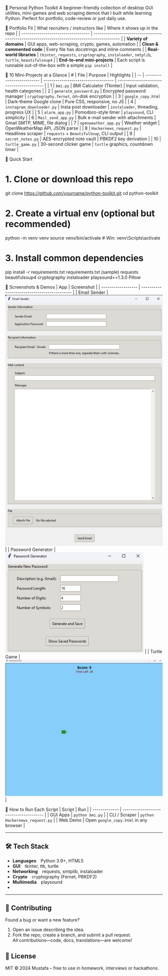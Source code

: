 📁 Personal Python Toolkit
A beginner-friendly collection of desktop GUI utilities, mini-games and web scraping demos that I built while learning Python.
Perfect for portfolio, code-review or just daily use.

🌟 Portfolio Fit
| What recruiters / instructors like | Where it shows up in the repo                                                               |
| ---------------------------------- | ------------------------------------------------------------------------------------------- |
| **Variety of domains**             | GUI apps, web-scraping, crypto, games, automation                                           |
| **Clean & commented code**         | Every file has docstrings and inline comments                                               |
| **Real-world libraries**           | `tkinter`, `requests`, `cryptography`, `instaloader`, `smtplib`, `turtle`, `beautifulsoup4` |
| **End-to-end mini-projects**       | Each script is runnable out-of-the-box with a simple `pip install`                          |

🧰 10 Mini-Projects at a Glance
| #  | File                      | Purpose                             | Highlights                                |
| -- | ------------------------- | ----------------------------------- | ----------------------------------------- |
| 1  | `bmi.py`                  | BMI Calculator (Tkinter)            | Input validation, health categories       |
| 2  | `generate_password.py`    | Encrypted password manager          | `cryptography.fernet`, on-disk encryption |
| 3  | `google_copy.html`        | Dark-theme Google clone             | Pure CSS, responsive, no JS               |
| 4  | `instagram_downloader.py` | Insta post downloader               | `instaloader`, threading, progress UX     |
| 5  | `alarm_app.py`            | Pomodoro-style timer                | `playsound`, CLI simplicity               |
| 6  | `Mail_send_app.py`        | Bulk e-mail sender with attachments | Gmail SMTP, MIME, file dialog             |
| 7  | `openweather_app.py`      | Weather widget                      | OpenWeatherMap API, JSON parse            |
| 8  | `Hackernews_request.py`   | Headlines scraper                   | `requests` + `BeautifulSoup`, CLI output  |
| 9  | `secret_notes.py`         | AES-encrypted note vault            | PBKDF2 key derivation                     |
| 10 | `turtle_game.py`          | 30-second clicker game              | `turtle` graphics, countdown timer        |

🚀 Quick Start
# 1. Clone or download this repo
git clone https://github.com/yourname/python-toolkit.git
cd python-toolkit

# 2. Create a virtual env (optional but recommended)
python -m venv venv
source venv/bin/activate  # Win: venv\Scripts\activate

# 3. Install common dependencies
pip install -r requirements.txt
requirements.txt (sample)
requests
beautifulsoup4
cryptography
instaloader
playsound==1.3.0
Pillow

📸 Screenshots & Demos
| App                | Screenshot                                  |
| ------------------ | ------------------------------------------- |
| Email Sender       | ![email](screenshoots/email_screen.png)      |
| Password Generator | ![pwd](screenshoots/password_screen.png)      |
| Turtle Game       | ![turtle](screenshoots/turtle_screen.png)    |

🧪 How to Run Each Script
| Script        | Run                                    |
| ------------- | -------------------------------------- |
| GUI Apps      | `python bmi.py`                        |
| CLI / Scraper | `python Hackernews_request.py`         |
| Web Demo      | Open `google_copy.html` in any browser |

---

## 🛠️ Tech Stack

- **Languages** Python 3.9+, HTML5  
- **GUI** tkinter, ttk, turtle  
- **Networking** requests, smtplib, instaloader  
- **Crypto** cryptography (Fernet, PBKDF2)  
- **Multimedia** playsound
- 
---

## 🤝 Contributing  
Found a bug or want a new feature?  
1. Open an issue describing the idea.  
2. Fork the repo, create a branch, and submit a pull request.  
All contributions—code, docs, translations—are welcome!

## 📄 License  
MIT © 2024 Mustafa – free to use in homework, interviews or hackathons.
